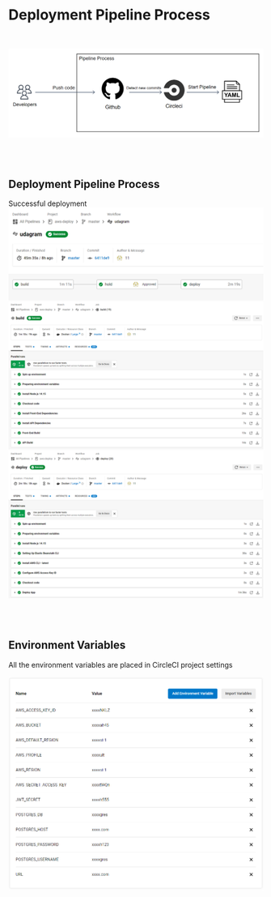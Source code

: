 # Deployment Pipeline Process

<br />

![Pipeline Process](https://raw.githubusercontent.com/makawy7/aws-deploy/master/screenshots/pipeline.png)

<br />
<br />

## Deployment Pipeline Process
Successful deployment
![circleci1](https://raw.githubusercontent.com/makawy7/aws-deploy/master/screenshots/circleci1.png)
![circleci2](https://raw.githubusercontent.com/makawy7/aws-deploy/master/screenshots/circleci2.png)
![circleci3](https://raw.githubusercontent.com/makawy7/aws-deploy/master/screenshots/circleci3.png)

<br />
<br />

## Environment Variables
All the environment variables are placed in CircleCI project settings

![Pipeline Process](https://raw.githubusercontent.com/makawy7/aws-deploy/master/screenshots/env-variables.png)

<br />
<br />
